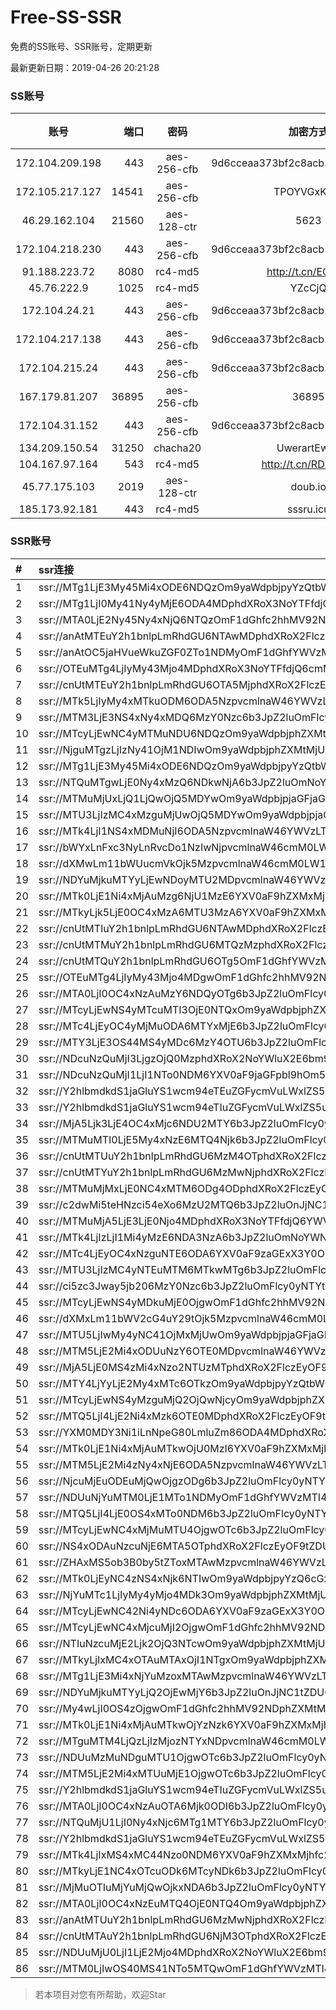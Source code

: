 # Free-SS-SSR

免费的SS账号、SSR账号，定期更新

最新更新日期：2019-04-26 20:21:28 

### SS账号

|账号|端口|密码|加密方式|更新时间|国家|
|:-----:|-----:|:----:|:----:|:----:|:----:|
|172.104.209.198|443|aes-256-cfb|9d6cceaa373bf2c8acb22e60b6a58be6|20:17:13|US|
|172.105.217.127|14541|aes-256-cfb|TPOYVGxKglpi|20:07:14|JP|
|46.29.162.104|21560|aes-128-ctr|5623|20:17:15|RU|
|172.104.218.230|443|aes-256-cfb|9d6cceaa373bf2c8acb22e60b6a58be6|20:12:13|US|
|91.188.223.72|8080|rc4-md5|http://t.cn/EGJIyrl|20:17:14|RU|
|45.76.222.9|1025|rc4-md5|YZcCjQ|20:17:13|JP|
|172.104.24.21|443|aes-256-cfb|9d6cceaa373bf2c8acb22e60b6a58be6|19:47:12|US|
|172.104.217.138|443|aes-256-cfb|9d6cceaa373bf2c8acb22e60b6a58be6|19:27:13|US|
|172.104.215.24|443|aes-256-cfb|9d6cceaa373bf2c8acb22e60b6a58be6|20:17:11|US|
|167.179.81.207|36895|aes-256-cfb|36895|20:17:12|JP|
|172.104.31.152|443|aes-256-cfb|9d6cceaa373bf2c8acb22e60b6a58be6|19:52:13|US|
|134.209.150.54|31250|chacha20|UwerartEwqe|20:17:13|IN|
|104.167.97.164|543|rc4-md5|http://t.cn/RD0D7sx|20:17:13|CA|
|45.77.175.103|2019|aes-128-ctr|doub.io|20:17:14|SG|
|185.173.92.181|443|rc4-md5|sssru.icu|20:17:14|RU|


### SSR账号

|#|ssr连接|
|:-----|:-----|
|1|ssr://MTg1LjE3My45Mi4xODE6NDQzOm9yaWdpbjpyYzQtbWQ1OnBsYWluOmMzTnpjblV1YVdOMS8_cmVtYXJrcz1VMU5TVkU5UFRGOU9iMlJsT3VTX2hPZTlsLWFXcnlBJmdyb3VwPVYxZFhMbE5UVWxSUFQwd3VRMDlO|
|2|ssr://MTg1LjI0My41Ny4yMjE6ODA4MDphdXRoX3NoYTFfdjQ6cmM0LW1kNTpodHRwX3NpbXBsZTphSFIwY0RvdkwzUXVZMjR2UlVkS1NYbHliQS8_cmVtYXJrcz1VMU5TVkU5UFRGOU9iMlJsT3VlLWp1V2J2UzNsaXFEbGlLbm5wb19sc0x6a3Vwcmx0NTQmZ3JvdXA9VjFkWExsTlRVbFJQVDB3dVEwOU4|
|3|ssr://MTA0LjE2Ny45Ny4xNjQ6NTQzOmF1dGhfc2hhMV92NDpyYzQtbWQ1Omh0dHBfc2ltcGxlOmFIUjBjRG92TDNRdVkyNHZVa1F3UkRkemVBLz9yZW1hcmtzPVUxTlNWRTlQVEY5T2IyUmxPdVdLb09hTHYtV2tweTNscm9ubHBLZm5sYVUmZ3JvdXA9VjFkWExsTlRVbFJQVDB3dVEwOU4|
|4|ssr://anAtMTEuY2h1bnlpLmRhdGU6NTAwMDphdXRoX2FlczEyOF9tZDU6cmM0LW1kNTpwbGFpbjpSMVU1WVRoTGRHdEdjRWhIYlV4V1VnLz9yZW1hcmtzPVUxTlNWRTlQVEY5T2IyUmxPdWFYcGVhY3JDMVViMnQ1YncmZ3JvdXA9VjFkWExsTlRVbFJQVDB3dVEwOU4|
|5|ssr://anAtOC5jaHVueWkuZGF0ZTo1NDMyOmF1dGhfYWVzMTI4X21kNTpyYzQtbWQ1OnBsYWluOk9XYzROMGRVWjJaVVdrVmpjblpYV1EvP3JlbWFya3M9VTFOU1ZFOVBURjlPYjJSbE91YVhwZWFjckMxVWIydDVidyZncm91cD1WMWRYTGxOVFVsUlBUMHd1UTA5Tg|
|6|ssr://OTEuMTg4LjIyMy43Mjo4MDphdXRoX3NoYTFfdjQ6cmM0LW1kNTpodHRwX3NpbXBsZTpkQzV0WlM5VFUxSlRWVUkvP3JlbWFya3M9VTFOU1ZFOVBURjlPYjJSbE91U19oT2U5bC1hV3J5MU9iM1p2YzJsaWFYSnpheUJQWW14aGMzUSZncm91cD1WMWRYTGxOVFVsUlBUMHd1UTA5Tg|
|7|ssr://cnUtMTEuY2h1bnlpLmRhdGU6OTA5MjphdXRoX2FlczEyOF9tZDU6cmM0LW1kNTpwbGFpbjphSGhPZEdkbU5IaG1XVFJ6UXpOV2RRLz9yZW1hcmtzPVUxTlNWRTlQVEY5T2IyUmxPdVNfaE9lOWwtYVdyeTFMY21GemJtOTVZWEp6YTJsNSZncm91cD1WMWRYTGxOVFVsUlBUMHd1UTA5Tg|
|8|ssr://MTk5LjIyMy4xMTkuODM6ODA5NzpvcmlnaW46YWVzLTI1Ni1jZmI6cGxhaW46WlVsWE1FUnVhelk1TkRVMFpUWnVVM2QxYzNCMk9VUnRVekl3TVhSUk1FUS8_cmVtYXJrcz1VMU5TVkU5UFRGOU9iMlJsT3VlLWp1V2J2U0EmZ3JvdXA9VjFkWExsTlRVbFJQVDB3dVEwOU4|
|9|ssr://MTM3LjE3NS4xNy4xMDQ6MzY0Nzc6b3JpZ2luOmFlcy0yNTYtY2ZiOnBsYWluOk1URXhNakl5Lz9yZW1hcmtzPVUxTlNWRTlQVEY5T2IyUmxPdVM0cmVXYnZTM3BuWkxtdGJjJmdyb3VwPVYxZFhMbE5UVWxSUFQwd3VRMDlO|
|10|ssr://MTcyLjEwNC4yMTMuNDU6NDQzOm9yaWdpbjphZXMtMjU2LWNmYjpwbGFpbjpPV1EyWTJObFlXRXpOek5pWmpKak9HRmpZakl5WlRZd1lqWmhOVGhpWlRZLz9yZW1hcmtzPVUxTlNWRTlQVEY5T2IyUmxPdWUtanVXYnZTM21sckRtczczb3BiX2x0NTQmZ3JvdXA9VjFkWExsTlRVbFJQVDB3dVEwOU4|
|11|ssr://NjguMTgzLjIzNy41OjM1NDIwOm9yaWdpbjphZXMtMjU2LWNmYjpwbGFpbjpUbHA1WTFwMVZraFVjbUpsLz9yZW1hcmtzPVUxTlNWRTlQVEY5T2IyUmxPdWFXc09XS29PV2RvUzFEWlc1MGNtRnNJRk5wYm1kaGNHOXlaUSZncm91cD1WMWRYTGxOVFVsUlBUMHd1UTA5Tg|
|12|ssr://MTg1LjE3My45Mi4xODE6NDQzOm9yaWdpbjpyYzQtbWQ1OnBsYWluOmMzTnpjblV1YVdOMS8_cmVtYXJrcz1VMU5TVkU5UFRGOU9iMlJsT3VTX2hPZTlsLWFXcnlBJmdyb3VwPVYxZFhMbE5UVWxSUFQwd3VRMDlO|
|13|ssr://NTQuMTgwLjE0Ny4xMzQ6NDkwNjA6b3JpZ2luOmNoYWNoYTIwOnBsYWluOk5HTlVOREpELz9yZW1hcmtzPVUxTlNWRTlQVEY5T2IyUmxPdW1mcWVXYnZTM3BwcGJsc0pUbmlibmxpS3ZsdUlJJmdyb3VwPVYxZFhMbE5UVWxSUFQwd3VRMDlO|
|14|ssr://MTMuMjUxLjQ1LjQwOjQ5MDYwOm9yaWdpbjpjaGFjaGEyMDpwbGFpbjpOR05VTkRKRC8_cmVtYXJrcz1VMU5TVkU5UFRGOU9iMlJsT3VhV3NPV0tvT1dkb1MxRFpXNTBjbUZzSUZOcGJtZGhjRzl5WlNCRGIyMXRkVzVwZEhrZ1JHVjJaV3h2Y0cxbGJuUWdRMjkxYm1OcGJBJmdyb3VwPVYxZFhMbE5UVWxSUFQwd3VRMDlO|
|15|ssr://MTU3LjIzMC4xMzguMjUwOjQ5MDYwOm9yaWdpbjpjaGFjaGEyMDpwbGFpbjpOR05VTkRKRC8_cmVtYXJrcz1VMU5TVkU5UFRGOU9iMlJsT3VlLWp1V2J2UzNsaXFEbGlLbm5wb19sc0x6a3Vwcmx0NTQmZ3JvdXA9VjFkWExsTlRVbFJQVDB3dVEwOU4|
|16|ssr://MTk4LjI1NS4xMDMuNjI6ODA5NzpvcmlnaW46YWVzLTI1Ni1jZmI6cGxhaW46WlVsWE1FUnVhelk1TkRVMFpUWnVVM2QxYzNCMk9VUnRVekl3TVhSUk1FUS8_cmVtYXJrcz1VMU5TVkU5UFRGOU9iMlJsT3VlLWp1V2J2U0EmZ3JvdXA9VjFkWExsTlRVbFJQVDB3dVEwOU4|
|17|ssr://bWYxLnFxc3NyLnRvcDo1NzIwNjpvcmlnaW46cmM0LW1kNTpwbGFpbjpibkJ0VkVOTC8_cmVtYXJrcz1VMU5TVkU5UFRGOU9iMlJsT2twaGNHRnUmZ3JvdXA9VjFkWExsTlRVbFJQVDB3dVEwOU4|
|18|ssr://dXMwLm11bWUucmVkOjk5MzpvcmlnaW46cmM0LW1kNTpwbGFpbjpNakF4T1M0d015NHdOdy8_cmVtYXJrcz1VMU5TVkU5UFRGOU9iMlJsT3VlLWp1V2J2UzNsdkpmbGtJbmxzTHprdXBybHQ1NCZncm91cD1WMWRYTGxOVFVsUlBUMHd1UTA5Tg|
|19|ssr://NDYuMjkuMTYyLjEwNDoyMTU2MDpvcmlnaW46YWVzLTEyOC1jdHI6cGxhaW46TlRZeU13Lz9yZW1hcmtzPVUxTlNWRTlQVEY5T2IyUmxPdVNfaE9lOWwtYVdyeTFOYjNOamIzYyZncm91cD1WMWRYTGxOVFVsUlBUMHd1UTA5Tg|
|20|ssr://MTk0LjE1Ni4xMjAuMzg6NjU1MzE6YXV0aF9hZXMxMjhfc2hhMTphZXMtMjU2LWNmYjpodHRwX3NpbXBsZTpVMU5TTGtkdmJHUkFJelkxTlRNeC8_cHJvdG9wYXJhbT1OakUyTnpvNVl6ZHBNWGsmcmVtYXJrcz1VMU5TVkU5UFRGOU9iMlJsT3VTX2hPZTlsLWFXcnkxT2IzWnZjMmxpYVhKemF5QlBZbXhoYzNRJmdyb3VwPVYxZFhMbE5UVWxSUFQwd3VRMDlO|
|21|ssr://MTkyLjk5LjE0OC4xMzA6MTU3MzA6YXV0aF9hZXMxMjhfbWQ1OmFlcy0xMjgtY3RyOnBsYWluOlpHOTFZaTVwYncvP3Byb3RvcGFyYW09ZEM1dFpTOVRVMUpUVlVJJnJlbWFya3M9VTFOU1ZFOVBURjlPYjJSbE91V0tvT2FMdi1Xa3B5MVJkV1ZpWldNJmdyb3VwPVYxZFhMbE5UVWxSUFQwd3VRMDlO|
|22|ssr://cnUtMTIuY2h1bnlpLmRhdGU6NTAwMDphdXRoX2FlczEyOF9tZDU6cmM0LW1kNTpwbGFpbjphMjVGU0hoeFkyWk1VRkZFZDB0bk1nLz9yZW1hcmtzPVUxTlNWRTlQVEY5T2IyUmxPdVNfaE9lOWwtYVdyeTFMY21GemJtOTVZWEp6YTJsNSZncm91cD1WMWRYTGxOVFVsUlBUMHd1UTA5Tg|
|23|ssr://cnUtMTMuY2h1bnlpLmRhdGU6MTQzMzphdXRoX2FlczEyOF9tZDU6cmM0LW1kNTpwbGFpbjpNbFZvU2paT2IwaHZWSFpOY2tzNVpnLz9yZW1hcmtzPVUxTlNWRTlQVEY5T2IyUmxPdVNfaE9lOWwtYVdyeTFMY21GemJtOTVZWEp6YTJsNSZncm91cD1WMWRYTGxOVFVsUlBUMHd1UTA5Tg|
|24|ssr://cnUtMTQuY2h1bnlpLmRhdGU6OTg5OmF1dGhfYWVzMTI4X21kNTpyYzQtbWQ1OnBsYWluOlJuVktXR1ZSZDJwb1ZGaHRhVE5FY3cvP3JlbWFya3M9VTFOU1ZFOVBURjlPYjJSbE91U19oT2U5bC1hV3J5MUxjbUZ6Ym05NVlYSnphMmw1Jmdyb3VwPVYxZFhMbE5UVWxSUFQwd3VRMDlO|
|25|ssr://OTEuMTg4LjIyMy43Mjo4MDgwOmF1dGhfc2hhMV92NDpyYzQtbWQ1Omh0dHBfc2ltcGxlOmFIUjBjRG92TDNRdVkyNHZSVWRLU1hseWJBLz9yZW1hcmtzPVUxTlNWRTlQVEY5T2IyUmxPbEoxYzNOcFlRJmdyb3VwPVYxZFhMbE5UVWxSUFQwd3VRMDlO|
|26|ssr://MTA0LjI0OC4xNzAuMzY6NDQyOTg6b3JpZ2luOmFlcy0yNTYtY2ZiOnBsYWluOlFVNWpWMUpHV0haNFZrdFAvP3JlbWFya3M9VTFOU1ZFOVBURjlPYjJSbE91aUxzZVdidlMzb2k3SG1vTHpsaGJBJmdyb3VwPVYxZFhMbE5UVWxSUFQwd3VRMDlO|
|27|ssr://MTcyLjEwNS4yMTcuMTI3OjE0NTQxOm9yaWdpbjphZXMtMjU2LWNmYjpwbGFpbjpWRkJQV1ZaSGVFdG5iSEJwLz9yZW1hcmtzPVUxTlNWRTlQVEY5T2IyUmxPdWFYcGVhY3JDMVViMnQ1YncmZ3JvdXA9VjFkWExsTlRVbFJQVDB3dVEwOU4|
|28|ssr://MTc4LjEyOC4yMjMuODA6MTYxMjE6b3JpZ2luOmFlcy0yNTYtY2ZiOnBsYWluOk4yNU1TMmRsYjBGTVFYUnkvP3JlbWFya3M9VTFOU1ZFOVBURjlPYjJSbE91YVdzT1dLb09XZG9TMURaVzUwY21Gc0lGTnBibWRoY0c5eVpTQkRiMjF0ZFc1cGRIa2dSR1YyWld4dmNHMWxiblFnUTI5MWJtTnBiQSZncm91cD1WMWRYTGxOVFVsUlBUMHd1UTA5Tg|
|29|ssr://MTY3LjE3OS44MS4yMDc6MzY4OTU6b3JpZ2luOmFlcy0yNTYtY2ZiOnBsYWluOk16WTRPVFUvP3JlbWFya3M9VTFOU1ZFOVBURjlPYjJSbE91YVhwZWFjckMxVWIydDVidyZncm91cD1WMWRYTGxOVFVsUlBUMHd1UTA5Tg|
|30|ssr://NDcuNzQuMjI3LjgzOjQ0MzphdXRoX2NoYWluX2E6bm9uZTpodHRwX3NpbXBsZTpkM2QzYlhsemMzSmpiSFZpLz9wcm90b3BhcmFtPU1UUXdOVGs2YUdkMVpYZHliM0JwJnJlbWFya3M9VTFOU1ZFOVBURjlPYjJSbE91YVdzT1dLb09XZG9TMURaVzUwY21Gc0lGTnBibWRoY0c5eVpTQkRiMjF0ZFc1cGRIa2dSR1YyWld4dmNHMWxiblFnUTI5MWJtTnBiQSZncm91cD1WMWRYTGxOVFVsUlBUMHd1UTA5Tg|
|31|ssr://NDcuNzQuMjI1LjI1NTo0NDM6YXV0aF9jaGFpbl9hOm5vbmU6aHR0cF9zaW1wbGU6ZDNkM2JYbHpjM0pqYkhWaS8_cHJvdG9wYXJhbT1NakV4T0RjNlltNTJaSE5oYkdwciZyZW1hcmtzPVUxTlNWRTlQVEY5T2IyUmxPdWFXc09XS29PV2RvUzFEWlc1MGNtRnNJRk5wYm1kaGNHOXlaU0JEYjIxdGRXNXBkSGtnUkdWMlpXeHZjRzFsYm5RZ1EyOTFibU5wYkEmZ3JvdXA9VjFkWExsTlRVbFJQVDB3dVEwOU4|
|32|ssr://Y2hlbmdkdS1jaGluYS1wcm94eTEuZGFycmVuLWxlZS5uZXQ6ODA4MTpvcmlnaW46cmM0LW1kNTpwbGFpbjpPREE0TVEvP3JlbWFya3M9VTFOU1ZFOVBURjlPYjJSbE91V2JtLVczbmVlY2dlYUlrT21EdmVXNGdpRG5sTFhrdjZFJmdyb3VwPVYxZFhMbE5UVWxSUFQwd3VRMDlO|
|33|ssr://Y2hlbmdkdS1jaGluYS1wcm94eTIuZGFycmVuLWxlZS5uZXQ6ODA4MTpvcmlnaW46cmM0LW1kNTpwbGFpbjpPREE0TVEvP3JlbWFya3M9VTFOU1ZFOVBURjlPYjJSbE91V2JtLVczbmVlY2dlYUlrT21EdmVXNGdpRG5sTFhrdjZFJmdyb3VwPVYxZFhMbE5UVWxSUFQwd3VRMDlO|
|34|ssr://MjA5Ljk3LjE4OC4xMjc6NDU2MTY6b3JpZ2luOmFlcy0yNTYtY2ZiOnBsYWluOmJXUXllSHB3Y3psTGFHcDEvP3JlbWFya3M9VTFOU1ZFOVBURjlPYjJSbE91aUxzZVdidlMzb2k3SG1vTHpsaGJBJmdyb3VwPVYxZFhMbE5UVWxSUFQwd3VRMDlO|
|35|ssr://MTMuMTI0LjE5My4xNzE6MTQ4Njk6b3JpZ2luOmFlcy0yNTYtY2ZiOnBsYWluOk5uaGxjRXByTmxCS1psbDYvP3JlbWFya3M9VTFOU1ZFOVBURjlPYjJSbE91bWZxZVdidlMzcHBwYmxzSlRuaWJubGlLdmx1SUkmZ3JvdXA9VjFkWExsTlRVbFJQVDB3dVEwOU4|
|36|ssr://cnUtMTUuY2h1bnlpLmRhdGU6MzM4OTphdXRoX2FlczEyOF9tZDU6YWVzLTEyOC1jdHI6cGxhaW46VVdGWVJsaFdha3d5YWpOcVIwczJVZy8_cmVtYXJrcz1VMU5TVkU5UFRGOU9iMlJsT3VTX2hPZTlsLWFXcnkxTGNtRnpibTk1WVhKemEybDUmZ3JvdXA9VjFkWExsTlRVbFJQVDB3dVEwOU4|
|37|ssr://cnUtMTYuY2h1bnlpLmRhdGU6MzMwNjphdXRoX2FlczEyOF9tZDU6YWVzLTEyOC1jdHI6cGxhaW46V0VVNVlXdGtlVlJaV25odWQzTndWdy8_cmVtYXJrcz1VMU5TVkU5UFRGOU9iMlJsT3VTX2hPZTlsLWFXcnkxTGNtRnpibTk1WVhKemEybDUmZ3JvdXA9VjFkWExsTlRVbFJQVDB3dVEwOU4|
|38|ssr://MTMuMjMxLjE0NC4xMTM6ODg4ODphdXRoX2FlczEyOF9zaGExOnJjNC1tZDU6cGxhaW46ZUdsaGJ3Lz9yZW1hcmtzPVUxTlNWRTlQVEY5T2IyUmxPdWFYcGVhY3JDMVViMnQ1YncmZ3JvdXA9VjFkWExsTlRVbFJQVDB3dVEwOU4|
|39|ssr://c2dwMi5teHNzci54eXo6MzU2MTQ6b3JpZ2luOnJjNC1tZDU6cGxhaW46Y2tkd2FsQmkvP3JlbWFya3M9VTFOU1ZFOVBURjlPYjJSbE91YVdzT1dLb09XZG9TMURaVzUwY21Gc0lGTnBibWRoY0c5eVpRJmdyb3VwPVYxZFhMbE5UVWxSUFQwd3VRMDlO|
|40|ssr://MTMuMjA5LjE3LjE0Njo4MDphdXRoX3NoYTFfdjQ6YWVzLTEyOC1jdHI6cGxhaW46ZUdsaGJ3Lz9yZW1hcmtzPVUxTlNWRTlQVEY5T2IyUmxPdW1mcWVXYnZTM3BwcGJsc0pUbmlibmxpS3ZsdUlJJmdyb3VwPVYxZFhMbE5UVWxSUFQwd3VRMDlO|
|41|ssr://MTk4LjIzLjI1Mi4yMzE6NDA3NzA6b3JpZ2luOmNoYWNoYTIwLWlldGY6cGxhaW46WkdocWVXWmthR28vP3JlbWFya3M9VTFOU1ZFOVBURjlPYjJSbE91ZS1qdVdidlMzbnVyM251cWJsdDU0Jmdyb3VwPVYxZFhMbE5UVWxSUFQwd3VRMDlO|
|42|ssr://MTc4LjEyOC4xNzguNTE6ODA6YXV0aF9zaGExX3Y0OmNoYWNoYTIwOmh0dHBfc2ltcGxlOk5EWTVOVGsxT1RnMS8_cmVtYXJrcz1VMU5TVkU5UFRGOU9iMlJsT3VlLWp1V2J2UzNsaXFEbGlLbm5wb19sc0x6a3Vwcmx0NTQmZ3JvdXA9VjFkWExsTlRVbFJQVDB3dVEwOU4|
|43|ssr://MTU3LjIzMC4yNTEuMTM6MTkwMTg6b3JpZ2luOmFlcy0yNTYtY2ZiOnBsYWluOk9YYzFaR0ZpUzFWMFNsUmgvP3JlbWFya3M9VTFOU1ZFOVBURjlPYjJSbE91YVdzT1dLb09XZG9TMURaVzUwY21Gc0lGTnBibWRoY0c5eVpRJmdyb3VwPVYxZFhMbE5UVWxSUFQwd3VRMDlO|
|44|ssr://ci5zc3Jway5jb206MzY0Nzc6b3JpZ2luOmFlcy0yNTYtY2ZiOnBsYWluOk1URXhNakl5Lz9yZW1hcmtzPVUxTlNWRTlQVEY5T2IyUmxPdVM0cmVXYnZTM3BuWkxtdGJjJmdyb3VwPVYxZFhMbE5UVWxSUFQwd3VRMDlO|
|45|ssr://MTcyLjEwNS4yMDkuMjE0OjgwOmF1dGhfc2hhMV92NDpjaGFjaGEyMC1pZXRmOmh0dHBfc2ltcGxlOllXWXhPREV6TmpRLz9yZW1hcmtzPVUxTlNWRTlQVEY5T2IyUmxPdWFYcGVhY3JDMVViMnQ1YncmZ3JvdXA9VjFkWExsTlRVbFJQVDB3dVEwOU4|
|46|ssr://dXMxLm11bWV2cG4uY29tOjk5MzpvcmlnaW46cmM0LW1kNTpwbGFpbjpNakF4T1M0d015NHdOdy8_cmVtYXJrcz1VMU5TVkU5UFRGOU9iMlJsT3VlLWp1V2J2UzNsdkpmbGtJbmxzTHprdXBybHQ1NCZncm91cD1WMWRYTGxOVFVsUlBUMHd1UTA5Tg|
|47|ssr://MTU5LjIwMy4yNC41OjMxMjUwOm9yaWdpbjpjaGFjaGEyMDpwbGFpbjpWWGRsY21GeWRFVjNjV1UvP3JlbWFya3M9VTFOU1ZFOVBURjlPYjJSbE91V0tvT2FMdi1Xa3B5M2xyb25scEtmbmxhVSZncm91cD1WMWRYTGxOVFVsUlBUMHd1UTA5Tg|
|48|ssr://MTM5LjE2Mi4xODUuNzY6OTE0MDpvcmlnaW46YWVzLTI1Ni1jZmI6cGxhaW46YkdscmEza3hOREUxLz9yZW1hcmtzPVUxTlNWRTlQVEY5T2IyUmxPdVctdC1XYnZTMUlaWE56WlEmZ3JvdXA9VjFkWExsTlRVbFJQVDB3dVEwOU4|
|49|ssr://MjA5LjE0MS4zMi4xNzo2NTUzMTphdXRoX2FlczEyOF9zaGExOmFlcy0yNTYtY2ZiOmh0dHBfc2ltcGxlOlUxTlNMa2R2YkdSQUl6WTFOVE14Lz9wcm90b3BhcmFtPU5qRTJOem81WXpkcE1YayZyZW1hcmtzPVUxTlNWRTlQVEY5T2IyUmxPdWUtanVXYnZTM2xpcURsaUtubnBvX2xzTHprdXBybHQ1NCZncm91cD1WMWRYTGxOVFVsUlBUMHd1UTA5Tg|
|50|ssr://MTY4LjYyLjE2My4xMTc6OTkzOm9yaWdpbjpyYzQtbWQ1OnBsYWluOk1qQXhPUzR3TXk0d053Lz9yZW1hcmtzPVUxTlNWRTlQVEY5T2IyUmxPdWUtanVXYnZTM2x2SmZsa0lubHNMemt1cHJsdDU0Jmdyb3VwPVYxZFhMbE5UVWxSUFQwd3VRMDlO|
|51|ssr://MTcyLjEwNS4yMzguMjQ2OjQwNjcyOm9yaWdpbjphZXMtMjU2LWNmYjpwbGFpbjpXR0Z2U1RSNGJqTjFZbUUxLz9yZW1hcmtzPVUxTlNWRTlQVEY5T2IyUmxPdWFYcGVhY3JDMVViMnQ1YncmZ3JvdXA9VjFkWExsTlRVbFJQVDB3dVEwOU4|
|52|ssr://MTQ5LjI4LjE2Ni4xMzk6OTE0MDphdXRoX2FlczEyOF9tZDU6YWVzLTEyOC1jdHI6aHR0cF9zaW1wbGU6YkdscmEza3hOREUxLz9yZW1hcmtzPVUxTlNWRTlQVEY5T2IyUmxPdWEtcy1Xa3AtV0lxZVM2bWkxT1pYY2dVMjkxZEdnZ1YyRnNaWE0mZ3JvdXA9VjFkWExsTlRVbFJQVDB3dVEwOU4|
|53|ssr://YXM0MDY3Ni1iLnNpeG80LmluZm86ODA4MDphdXRoX2FlczEyOF9zaGExOmNoYWNoYTIwLWlldGY6aHR0cF9zaW1wbGU6VjNkNVUyVm9UWEYxTVZsaVdFOXhNdy8_cmVtYXJrcz1VMU5TVkU5UFRGOU9iMlJsT3VlLWp1V2J2UzNsaXFEbGlLbm5wb19sc0x6a3Vwcmx0NTQmZ3JvdXA9VjFkWExsTlRVbFJQVDB3dVEwOU4|
|54|ssr://MTk0LjE1Ni4xMjAuMTkwOjU0MzI6YXV0aF9hZXMxMjhfbWQ1OnJjNC1tZDU6cGxhaW46ZFVRNU9GSmlWWEEwTmpORGIxVnRaQS8_cmVtYXJrcz1VMU5TVkU5UFRGOU9iMlJsT3VTX2hPZTlsLWFXcnkxTGNtRnpibTk1WVhKemEybDUmZ3JvdXA9VjFkWExsTlRVbFJQVDB3dVEwOU4|
|55|ssr://MTM5LjE2Mi4zNy4xNjE6ODA5NzpvcmlnaW46YWVzLTI1Ni1jZmI6cGxhaW46WlVsWE1FUnVhelk1TkRVMFpUWnVVM2QxYzNCMk9VUnRVekl3TVhSUk1FUS8_cmVtYXJrcz1VMU5TVkU5UFRGOU9iMlJsT3VhV3NPV0tvT1dkb1MxRFpXNTBjbUZzSUZOcGJtZGhjRzl5WlEmZ3JvdXA9VjFkWExsTlRVbFJQVDB3dVEwOU4|
|56|ssr://NjcuMjEuODEuMjQwOjgzODg6b3JpZ2luOmFlcy0yNTYtY2ZiOnBsYWluOmNHRnpjM2R2Y21RLz9yZW1hcmtzPVUxTlNWRTlQVEY5T2IyUmxPdWUtanVXYnZTM2xpcURsaUtubnBvX2xzTHprdXBybHQ1NCZncm91cD1WMWRYTGxOVFVsUlBUMHd1UTA5Tg|
|57|ssr://NDUuNjYuMTM0LjE1MTo1NDMyOmF1dGhfYWVzMTI4X21kNTpyYzQtbWQ1OnBsYWluOk9XYzROMGRVWjJaVVdrVmpjblpYV1EvP3JlbWFya3M9VTFOU1ZFOVBURjlPYjJSbE91YVhwZWFjckMxVWIydDVidyZncm91cD1WMWRYTGxOVFVsUlBUMHd1UTA5Tg|
|58|ssr://MTQ5LjI4LjE0OS4xMTo0NDM6b3JpZ2luOmFlcy0yNTYtY2ZiOnBsYWluOlZrczVaR2huZFdGc2Mwdy8_cmVtYXJrcz1VMU5TVkU5UFRGOU9iMlJsT3VhV3NPV0tvT1dkb1MxRFpXNTBjbUZzSUZOcGJtZGhjRzl5WlEmZ3JvdXA9VjFkWExsTlRVbFJQVDB3dVEwOU4|
|59|ssr://MTcyLjEwNC4xMjMuMTU4OjgwOTc6b3JpZ2luOmFlcy0yNTYtY2ZiOnBsYWluOlpVbFhNRVJ1YXpZNU5EVTBaVFp1VTNkMWMzQjJPVVJ0VXpJd01YUlJNRVEvP3JlbWFya3M9VTFOU1ZFOVBURjlPYjJSbE91YVhwZWFjckMxVWIydDVidyZncm91cD1WMWRYTGxOVFVsUlBUMHd1UTA5Tg|
|60|ssr://NS4xODAuNzcuNjE6MTA5OTphdXRoX2FlczEyOF9tZDU6YWVzLTI1Ni1jdHI6aHR0cF9zaW1wbGU6WkdveU5EUTJKUzFwWkRNLz9yZW1hcmtzPVUxTlNWRTlQVEY5T2IyUmxPdWFYcGVhY3JDMVViMnQ1YncmZ3JvdXA9VjFkWExsTlRVbFJQVDB3dVEwOU4|
|61|ssr://ZHAxMS5ob3B0by5tZToxMTAwMzpvcmlnaW46YWVzLTI1Ni1jZmI6dGxzMS4yX3RpY2tldF9hdXRoOk9WQmtUa05VZEhaSy8_b2Jmc3BhcmFtPWNtVnNaV0Z6WlhNdWRXSjFiblIxTG1OdmJRJnJlbWFya3M9VTFOU1ZFOVBURjlPYjJSbE91aU50LVdGc0MxT2IzSjBhQ0JJYjJ4c1lXNWsmZ3JvdXA9VjFkWExsTlRVbFJQVDB3dVEwOU4|
|62|ssr://MTk0LjEyNC4zNS4xNjk6NTIwOm9yaWdpbjpyYzQ6cGxhaW46Ykc1amJpNXZjbWMvP3JlbWFya3M9VTFOU1ZFOVBURjlPYjJSbE91YVdzT1dLb09XZG9TMURaVzUwY21Gc0lGTnBibWRoY0c5eVpRJmdyb3VwPVYxZFhMbE5UVWxSUFQwd3VRMDlO|
|63|ssr://NjYuMTc1LjIyMy4yMjo4MDk3Om9yaWdpbjphZXMtMjU2LWNmYjpwbGFpbjpaVWxYTUVSdWF6WTVORFUwWlRadVUzZDFjM0IyT1VSdFV6SXdNWFJSTUVRLz9yZW1hcmtzPVUxTlNWRTlQVEY5T2IyUmxPdWUtanVXYnZTM2x2SmZsa0lubHNMemt1cHJsdDU0Jmdyb3VwPVYxZFhMbE5UVWxSUFQwd3VRMDlO|
|64|ssr://MTcyLjEwNC42Ni4yNDc6ODA6YXV0aF9zaGExX3Y0OmNoYWNoYTIwLWlldGY6aHR0cF9zaW1wbGU6TURCak9UZGtNMkUvP3JlbWFya3M9VTFOU1ZFOVBURjlPYjJSbE91YVhwZWFjckMxVWIydDVidyZncm91cD1WMWRYTGxOVFVsUlBUMHd1UTA5Tg|
|65|ssr://MTcyLjEwNC4xMjcuMjI2OjgwOmF1dGhfc2hhMV92NDpjaGFjaGEyMC1pZXRmOmh0dHBfc2ltcGxlOlpUWXhOamM1WkRnLz9yZW1hcmtzPVUxTlNWRTlQVEY5T2IyUmxPdWFYcGVhY3JDMVViMnQ1YncmZ3JvdXA9VjFkWExsTlRVbFJQVDB3dVEwOU4|
|66|ssr://NTIuNzcuMjE2Ljk2OjQ3NTcwOm9yaWdpbjphZXMtMjU2LWNmYjpwbGFpbjpWVmxsUWpOVU1IVm5jRkZtLz9yZW1hcmtzPVUxTlNWRTlQVEY5T2IyUmxPdWFXc09XS29PV2RvUzFEWlc1MGNtRnNJRk5wYm1kaGNHOXlaUSZncm91cD1WMWRYTGxOVFVsUlBUMHd1UTA5Tg|
|67|ssr://MTkyLjIxMC4xOTAuMTAxOjI1NTgxOm9yaWdpbjphZXMtMjU2LWNmYjpwbGFpbjpjM1Z3WlhKemMzSnVaWFEvP3JlbWFya3M9VTFOU1ZFOVBURjlPYjJSbE91ZS1qdVdidlMza3ZJcmxpS25vcjdya3ZJcmx0NTQmZ3JvdXA9VjFkWExsTlRVbFJQVDB3dVEwOU4|
|68|ssr://MTg1LjE3Mi4xNjYuMzoxMTAwMzpvcmlnaW46YWVzLTI1Ni1jZmI6dGxzMS4yX3RpY2tldF9hdXRoOk9WQmtUa05VZEhaSy8_b2Jmc3BhcmFtPWNtVnNaV0Z6WlhNdWRXSjFiblIxTG1OdmJRJnJlbWFya3M9VTFOU1ZFOVBURjlPYjJSbE91aU50LVdGc0MxT2IzSjBhQ0JJYjJ4c1lXNWsmZ3JvdXA9VjFkWExsTlRVbFJQVDB3dVEwOU4|
|69|ssr://NDYuMjkuMTYyLjQ2OjEwMjY6b3JpZ2luOnJjNC1tZDU6cGxhaW46T1RGMmNHNHVZMlkvP3JlbWFya3M9VTFOU1ZFOVBURjlPYjJSbE91U19oT2U5bC1hV3J5MU5iM05qYjNjJmdyb3VwPVYxZFhMbE5UVWxSUFQwd3VRMDlO|
|70|ssr://My4wLjI0OS4zOjgwOmF1dGhfc2hhMV92NDphZXMtMTI4LWN0cjpwbGFpbjplR2xoYncvP3JlbWFya3M9VTFOU1ZFOVBURjlPYjJSbE91YVdzT1dLb09XZG9TMURaVzUwY21Gc0lGTnBibWRoY0c5eVpTQkRiMjF0ZFc1cGRIa2dSR1YyWld4dmNHMWxiblFnUTI5MWJtTnBiQSZncm91cD1WMWRYTGxOVFVsUlBUMHd1UTA5Tg|
|71|ssr://MTk0LjE1Ni4xMjAuMTkwOjYzNzk6YXV0aF9hZXMxMjhfbWQ1OnJjNC1tZDU6cGxhaW46YjNScFIyTXphbGh3VFZWUlIxZ3pZUS8_cmVtYXJrcz1VMU5TVkU5UFRGOU9iMlJsT3VTX2hPZTlsLWFXcnkxTGNtRnpibTk1WVhKemEybDUmZ3JvdXA9VjFkWExsTlRVbFJQVDB3dVEwOU4|
|72|ssr://MTguMTM4LjQzLjIzMjozNTYxNDpvcmlnaW46cmM0LW1kNTpwbGFpbjpja2R3YWxCaS8_cmVtYXJrcz1VMU5TVkU5UFRGOU9iMlJsT3VhV3NPV0tvT1dkb1MxRFpXNTBjbUZzSUZOcGJtZGhjRzl5WlEmZ3JvdXA9VjFkWExsTlRVbFJQVDB3dVEwOU4|
|73|ssr://NDUuMzMuNDguMTU1OjgwOTc6b3JpZ2luOmFlcy0yNTYtY2ZiOnBsYWluOlpVbFhNRVJ1YXpZNU5EVTBaVFp1VTNkMWMzQjJPVVJ0VXpJd01YUlJNRVEvP3JlbWFya3M9VTFOU1ZFOVBURjlPYjJSbE91ZS1qdVdidlMzbGlxRGxpS25ucG9fbHNMemt1cHJsdDU0Jmdyb3VwPVYxZFhMbE5UVWxSUFQwd3VRMDlO|
|74|ssr://MTM5LjE2Mi4xMTUuMjE1OjgwOTc6b3JpZ2luOmFlcy0yNTYtY2ZiOnBsYWluOlpVbFhNRVJ1YXpZNU5EVTBaVFp1VTNkMWMzQjJPVVJ0VXpJd01YUlJNRVEvP3JlbWFya3M9VTFOU1ZFOVBURjlPYjJSbE91YVhwZWFjckMxVWIydDVidyZncm91cD1WMWRYTGxOVFVsUlBUMHd1UTA5Tg|
|75|ssr://Y2hlbmdkdS1jaGluYS1wcm94eTIuZGFycmVuLWxlZS5uZXQ6ODA4MTpvcmlnaW46cmM0LW1kNTpwbGFpbjpPREE0TVEvP3JlbWFya3M9VTFOU1ZFOVBURjlPYjJSbE91V2JtLVczbmVlY2dlYUlrT21EdmVXNGdpRG5sTFhrdjZFJmdyb3VwPVYxZFhMbE5UVWxSUFQwd3VRMDlO|
|76|ssr://MTA0LjI0OC4xNzAuOTA6Mjk0ODI6b3JpZ2luOmFlcy0yNTYtY2ZiOnBsYWluOldVSk5jSFI0YlVoT1EwUXgvP3JlbWFya3M9VTFOU1ZFOVBURjlPYjJSbE91aUxzZVdidlMzb2k3SG1vTHpsaGJBJmdyb3VwPVYxZFhMbE5UVWxSUFQwd3VRMDlO|
|77|ssr://NTQuMjU1LjI0Ny4xNjc6MTg1MTY6b3JpZ2luOmFlcy0yNTYtY2ZiOnBsYWluOlJteE5TM2xEV1VSamFqY3cvP3JlbWFya3M9VTFOU1ZFOVBURjlPYjJSbE91YVdzT1dLb09XZG9TMURaVzUwY21Gc0lGTnBibWRoY0c5eVpRJmdyb3VwPVYxZFhMbE5UVWxSUFQwd3VRMDlO|
|78|ssr://Y2hlbmdkdS1jaGluYS1wcm94eTEuZGFycmVuLWxlZS5uZXQ6ODA4MTpvcmlnaW46cmM0LW1kNTpwbGFpbjpPREE0TVEvP3JlbWFya3M9VTFOU1ZFOVBURjlPYjJSbE91V2JtLVczbmVlY2dlYUlrT21EdmVXNGdpRG5sTFhrdjZFJmdyb3VwPVYxZFhMbE5UVWxSUFQwd3VRMDlO|
|79|ssr://MTk4LjIxMS4xMC44Nzo0NDM6YXV0aF9hZXMxMjhfc2hhMTphZXMtMjU2LWNmYjpodHRwX3NpbXBsZTpjMjlqYTJKdmIyMHVkRzl3Lz9wcm90b3BhcmFtPVRtOXVaUSZyZW1hcmtzPVUxTlNWRTlQVEY5T2IyUmxPdWUtanVXYnZTM2xpcURsaUtubnBvX2xzTHprdXBybHQ1NCZncm91cD1WMWRYTGxOVFVsUlBUMHd1UTA5Tg|
|80|ssr://MTkyLjE1NC4xOTcuODk6MTcyNDk6b3JpZ2luOmFlcy0yNTYtY2ZiOnBsYWluOlVWbDBiM3BIVmtkUGVuUlMvP3JlbWFya3M9VTFOU1ZFOVBURjlPYjJSbE91ZS1qdVdidlMza3VwN2xpS25tb1pIcGdxUGx0NTQmZ3JvdXA9VjFkWExsTlRVbFJQVDB3dVEwOU4|
|81|ssr://MjMuOTIuMjYuMjQwOjkxNDA6b3JpZ2luOmFlcy0yNTYtY2ZiOnBsYWluOmJHbHJhM2t4TkRFMS8_cmVtYXJrcz1VMU5TVkU5UFRGOU9iMlJsT3VlLWp1V2J2UzNsaXFEbGlLbm5wb19sc0x6a3Vwcmx0NTQmZ3JvdXA9VjFkWExsTlRVbFJQVDB3dVEwOU4|
|82|ssr://MTA0LjI0OC4xNzEuMTQ4OjE0NTQ4Om9yaWdpbjphZXMtMjU2LWNmYjpwbGFpbjpaRVpDWkV4SGJXcHdNMk5ILz9yZW1hcmtzPVUxTlNWRTlQVEY5T2IyUmxPdWlMc2VXYnZTM29pN0htb0x6bGhiQSZncm91cD1WMWRYTGxOVFVsUlBUMHd1UTA5Tg|
|83|ssr://anAtMTUuY2h1bnlpLmRhdGU6MzMwNjphdXRoX2FlczEyOF9tZDU6YWVzLTEyOC1jdHI6cGxhaW46YlV4eE9YTm9XbVpvYjJKalJHZEZTQS8_cmVtYXJrcz1VMU5TVkU5UFRGOU9iMlJsT3VhWHBlYWNyQzFVYjJ0NWJ3Jmdyb3VwPVYxZFhMbE5UVWxSUFQwd3VRMDlO|
|84|ssr://cnUtMTAuY2h1bnlpLmRhdGU6NjM3OTphdXRoX2FlczEyOF9tZDU6cmM0LW1kNTpwbGFpbjpiM1JwUjJNemFsaHdUVlZSUjFnellRLz9yZW1hcmtzPVUxTlNWRTlQVEY5T2IyUmxPdVNfaE9lOWwtYVdyeTFMY21GemJtOTVZWEp6YTJsNSZncm91cD1WMWRYTGxOVFVsUlBUMHd1UTA5Tg|
|85|ssr://NDUuMjU0LjI1LjE2Mjo4MDphdXRoX2NoYWluX2E6bm9uZTpodHRwX3NpbXBsZTpUSGxMU1hBMy8_cHJvdG9wYXJhbT1NelF5T0RvNVFuaGlkVlEmcmVtYXJrcz1VMU5TVkU5UFRGOU9iMlJsT3VTNHJlV2J2UzNrdUlybXRiYyZncm91cD1WMWRYTGxOVFVsUlBUMHd1UTA5Tg|
|86|ssr://MTM0LjIwOS40MS41NTo5MTQwOmF1dGhfYWVzMTI4X21kNTphZXMtMTI4LWN0cjpodHRwX3NpbXBsZTpiR2xyYTNreE5ERTEvP3JlbWFya3M9VTFOU1ZFOVBURjlPYjJSbE91ZS1qdVdidlMzbWxyRG1zNzNvcGJfbHQ1NCZncm91cD1WMWRYTGxOVFVsUlBUMHd1UTA5Tg|


> 若本项目对您有所帮助，欢迎Star